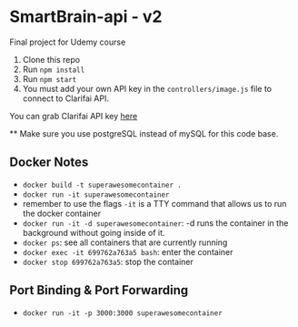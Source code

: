 # SmartBrain-api - v2
Final project for Udemy course

1. Clone this repo
2. Run `npm install`
3. Run `npm start`
4. You must add your own API key in the `controllers/image.js` file to connect to Clarifai API.

You can grab Clarifai API key [here](https://www.clarifai.com/)

** Make sure you use postgreSQL instead of mySQL for this code base.

## Docker Notes
- `docker build -t superawesomecontainer .`
- `docker run -it superawesomecontainer`
- remember to use the flags `-it` is a TTY command that allows us to run the docker container
- `docker run -it -d superawesomecontainer`: -d runs the container in the background without going inside of it.
- `docker ps`: see all containers that are currently running
- `docker exec -it 699762a763a5 bash`: enter the container
- `docker stop 699762a763a5`: stop the container

## Port Binding & Port Forwarding
- `docker run -it -p 3000:3000 superawesomecontainer`
